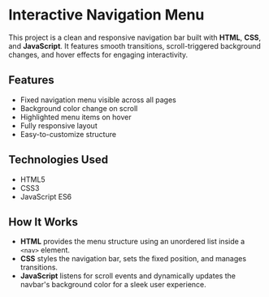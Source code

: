 #  Interactive Navigation Menu

This project is a clean and responsive navigation bar built with **HTML**, **CSS**, and **JavaScript**. It features smooth transitions, scroll-triggered background changes, and hover effects for engaging interactivity.

##  Features

- Fixed navigation menu visible across all pages
- Background color change on scroll
- Highlighted menu items on hover
- Fully responsive layout
- Easy-to-customize structure

##  Technologies Used

- HTML5
- CSS3
- JavaScript ES6

##  How It Works

- **HTML** provides the menu structure using an unordered list inside a `<nav>` element.
- **CSS** styles the navigation bar, sets the fixed position, and manages transitions.
- **JavaScript** listens for scroll events and dynamically updates the navbar's background color for a sleek user experience.


